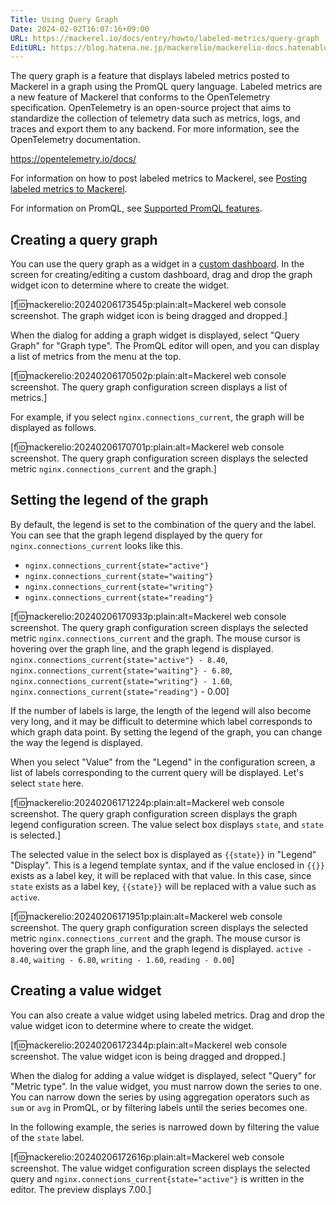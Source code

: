 ```yaml
---
Title: Using Query Graph
Date: 2024-02-02T16:07:16+09:00
URL: https://mackerel.io/docs/entry/howto/labeled-metrics/query-graph
EditURL: https://blog.hatena.ne.jp/mackerelio/mackerelio-docs.hatenablog.mackerel.io/atom/entry/6801883189090642213
---
```


The query graph is a feature that displays labeled metrics posted to Mackerel in a graph using the PromQL query language. Labeled metrics are a new feature of Mackerel that conforms to the OpenTelemetry specification. OpenTelemetry is an open-source project that aims to standardize the collection of telemetry data such as metrics, logs, and traces and export them to any backend. For more information, see the OpenTelemetry documentation.

https://opentelemetry.io/docs/

For information on how to post labeled metrics to Mackerel, see [Posting labeled metrics to Mackerel](https://mackerel.io/docs/entry/howto/labeled-metrics/post-metrics).

For information on PromQL, see [Supported PromQL features](https://mackerel.io/docs/entry/howto/labeled-metrics/promql).

## Creating a query graph

You can use the query graph as a widget in a [custom dashboard](https://mackerel.io/docs/entry/howto/dashboard). In the screen for creating/editing a custom dashboard, drag and drop the graph widget icon to determine where to create the widget.

[f:id:mackerelio:20240206173545p:plain:alt=Mackerel web console screenshot. The graph widget icon is being dragged and dropped.]

When the dialog for adding a graph widget is displayed, select "Query Graph" for "Graph type". The PromQL editor will open, and you can display a list of metrics from the menu at the top.

[f:id:mackerelio:20240206170502p:plain:alt=Mackerel web console screenshot. The query graph configuration screen displays a list of metrics.]

For example, if you select `nginx.connections_current`, the graph will be displayed as follows.

[f:id:mackerelio:20240206170701p:plain:alt=Mackerel web console screenshot. The query graph configuration screen displays the selected metric `nginx.connections_current` and the graph.]

<h2 id="setting-the-legend-of-the-graph">Setting the legend of the graph</h2>

By default, the legend is set to the combination of the query and the label. You can see that the graph legend displayed by the query for `nginx.connections_current` looks like this.

- `nginx.connections_current{state="active"}`
- `nginx.connections_current{state="waiting"}`
- `nginx.connections_current{state="writing"}`
- `nginx.connections_current{state="reading"}`

[f:id:mackerelio:20240206170933p:plain:alt=Mackerel web console screenshot. The query graph configuration screen displays the selected metric `nginx.connections_current` and the graph. The mouse cursor is hovering over the graph line, and the graph legend is displayed. `nginx.connections_current{state="active"} - 8.40`, `nginx.connections_current{state="waiting"} - 6.80`, `nginx.connections_current{state="writing"} - 1.60`, `nginx.connections_current{state="reading"}` - 0.00]

If the number of labels is large, the length of the legend will also become very long, and it may be difficult to determine which label corresponds to which graph data point. By setting the legend of the graph, you can change the way the legend is displayed.

When you select "Value" from the "Legend" in the configuration screen, a list of labels corresponding to the current query will be displayed. Let's select `state` here.

[f:id:mackerelio:20240206171224p:plain:alt=Mackerel web console screenshot. The query graph configuration screen displays the graph legend configuration screen. The value select box displays `state`, and `state` is selected.]

The selected value in the select box is displayed as `{{state}}` in "Legend" "Display". This is a legend template syntax, and if the value enclosed in `{{}}` exists as a label key, it will be replaced with that value. In this case, since `state` exists as a label key, `{{state}}` will be replaced with a value such as `active`.

[f:id:mackerelio:20240206171951p:plain:alt=Mackerel web console screenshot. The query graph configuration screen displays the selected metric `nginx.connections_current` and the graph. The mouse cursor is hovering over the graph line, and the graph legend is displayed. `active - 8.40`, `waiting - 6.80`, `writing - 1.60`, `reading - 0.00`]

## Creating a value widget

You can also create a value widget using labeled metrics. Drag and drop the value widget icon to determine where to create the widget.

[f:id:mackerelio:20240206172344p:plain:alt=Mackerel web console screenshot. The value widget icon is being dragged and dropped.]

When the dialog for adding a value widget is displayed, select "Query" for "Metric type". In the value widget, you must narrow down the series to one. You can narrow down the series by using aggregation operators such as `sum` or `avg` in PromQL, or by filtering labels until the series becomes one.

In the following example, the series is narrowed down by filtering the value of the `state` label.

[f:id:mackerelio:20240206172616p:plain:alt=Mackerel web console screenshot. The value widget configuration screen displays the selected query and `nginx.connections_current{state="active"}` is written in the editor. The preview displays 7.00.]
